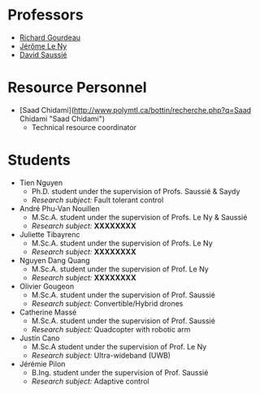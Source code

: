 # Professors

* [Richard Gourdeau](http://www.polymtl.ca/recherche/rc/en/professeurs/details.php?NoProf=90 "Richard Gourdeau")
* [Jérôme Le Ny](http://www.polymtl.ca/recherche/rc/en/professeurs/details.php?NoProf=546 "Jérôme Le Ny")
* [David Saussié](http://www.polymtl.ca/recherche/rc/en/professeurs/details.php?NoProf=513 "David Saussié")

# Resource Personnel

* [Saad Chidami](http://www.polymtl.ca/bottin/recherche.php?q=Saad Chidami "Saad Chidami")
  * Technical resource coordinator

# Students

* Tien Nguyen
  * Ph.D. student under the supervision of Profs. Saussié & Saydy
  * _Research subject:_ Fault tolerant control
* André Phu-Van Nouillen
  * M.Sc.A. student under the supervision of Profs. Le Ny & Saussié
  * _Research subject:_ **XXXXXXXX**
* Juliette Tibayrenc
  * M.Sc.A. student under the supervision of Profs. Le Ny
  * _Research subject:_ **XXXXXXXX**
* Nguyen Dang Quang
  * M.Sc.A. student under the supervision of Prof. Le Ny
  * _Research subject:_ **XXXXXXXX**
* Olivier Gougeon
  * M.Sc.A. student under the supervision of Prof. Saussié
  * _Research subject:_ Convertible/Hybrid drones
* Catherine Massé
  * M.Sc.A. student under the supervision of Prof. Saussié
  * _Research subject:_ Quadcopter with robotic arm
* Justin Cano
  * M.Sc.A student under the supervision of Prof. Le Ny
  * _Research subject:_ Ultra-wideband \(UWB\)
* Jérémie Pilon
  * B.Ing. student under the supervision of Prof. Saussié
  * _Research subject:_ Adaptive control



